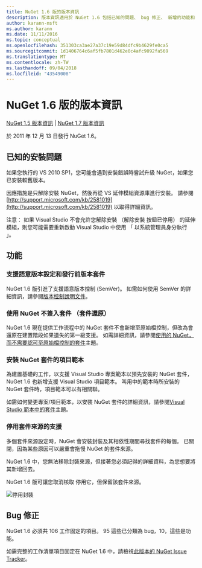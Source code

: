 ```yaml
---
title: NuGet 1.6 版的版本資訊
description: 版本資訊適用於 NuGet 1.6 包括已知的問題、 bug 修正、 新增的功能和 Dcr。
author: karann-msft
ms.author: karann
ms.date: 11/11/2016
ms.topic: conceptual
ms.openlocfilehash: 351303ca3ae27a37c19e59d84dfc9b4629fe0ca5
ms.sourcegitcommit: 1d1406764c6af5fb7801d462e0c4afc9092fa569
ms.translationtype: MT
ms.contentlocale: zh-TW
ms.lasthandoff: 09/04/2018
ms.locfileid: "43549008"
---
```

 # <a name="nuget-16-release-notes"></a>NuGet 1.6 版的版本資訊

[NuGet 1.5 版本資訊](../release-notes/nuget-1.5.md) | [NuGet 1.7 版本資訊](../release-notes/nuget-1.7.md)

於 2011 年 12 月 13 日發行 NuGet 1.6。

## <a name="known-installation-issue"></a>已知的安裝問題
如果您執行的 VS 2010 SP1，您可能會遇到安裝錯誤時嘗試升級 NuGet，如果您已安裝較舊版本。

因應措施是只解除安裝 NuGet，然後再從 VS 延伸模組資源庫進行安裝。  請參閱 [http://support.microsoft.com/kb/2581019](http://support.microsoft.com/kb/2581019) 以取得詳細資訊。

注意： 如果 Visual Studio 不會允許您解除安裝 （解除安裝 按鈕已停用） 的延伸模組，則您可能需要重新啟動 Visual Studio 中使用 「 以系統管理員身分執行 」。

## <a name="features"></a>功能

### <a name="support-for-semantic-versioning-and-prerelease-packages"></a>支援語意版本設定和發行前版本套件
NuGet 1.6 版引進了支援語意版本控制 (SemVer)。 如需如何使用 SemVer 的詳細資訊，請參閱[版本控制說明文件](../create-packages/prerelease-packages.md)。

### <a name="using-nuget-without-checking-in-packages-package-restore"></a>使用 NuGet 不簽入套件 （套件還原）
NuGet 1.6 現在提供工作流程中的 NuGet 套件不會新增至原始檔控制，但改為會還原在建置階段如果遺失的第一級支援。 如需詳細資訊，請參閱[使用的 NuGet，而不需要認可至原始檔控制的套件](../consume-packages/packages-and-source-control.md)主題。

### <a name="item-templates-that-install-nuget-packages"></a>安裝 NuGet 套件的項目範本
為建置基礎的工作，以支援 Visual Studio 專案範本以預先安裝的 NuGet 套件，NuGet 1.6 也新增支援 Visual Studio 項目範本。 叫用中的範本時所安裝的 NuGet 套件時，項目範本可以有相關聯。

如需如何變更專案/項目範本，以安裝 NuGet 套件的詳細資訊，請參閱[Visual Studio 範本中的套件](../visual-studio-extensibility/visual-studio-templates.md)主題。

### <a name="support-for-disabling-package-sources"></a>停用套件來源的支援
多個套件來源設定時，NuGet 會安裝封裝及其相依性期間尋找套件的每個。 已關閉，因為某些原因可以嚴重會拖慢 NuGet 的套件來源。

NuGet 1.6 中，您無法移除封裝來源，但接著您必須記得的詳細資料，為您想要將其新增回去。

NuGet 1.6 版可讓您取消核取 停用它，但保留該套件來源。

![停用封裝](./media/package-source-with-disabled-source.png)

## <a name="bug-fixes"></a>Bug 修正
NuGet 1.6 必須共 106 工作固定的項目。 95 這些已分類為 bug，10，這些是功能。

如需完整的工作清單項目固定在 NuGet 1.6 中，請檢視[此版本的 NuGet Issue Tracker](http://nuget.codeplex.com/workitem/list/advanced?keyword=&status=Closed&type=All&priority=All&release=NuGet%201.6&assignedTo=All&component=All&sortField=Votes&sortDirection=Descending&page=0)。
